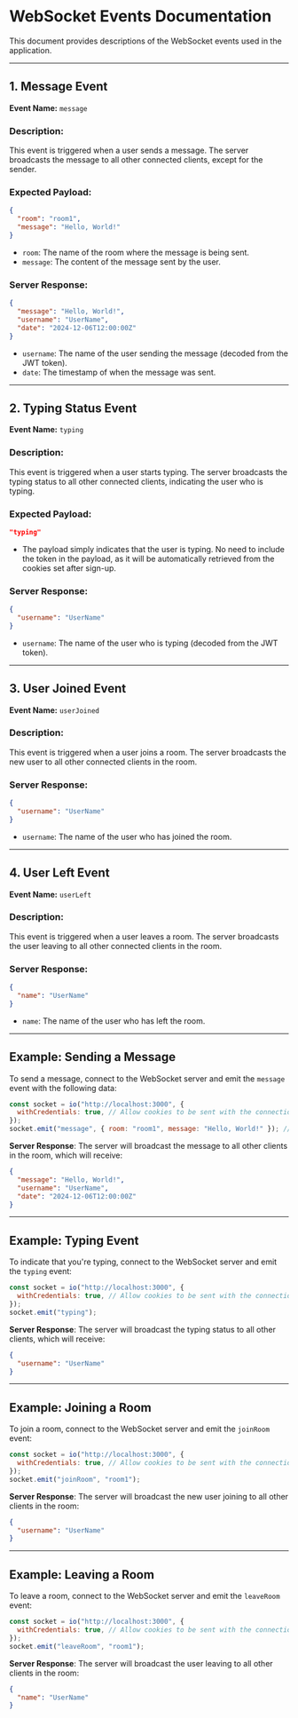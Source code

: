# WebSocket Events Documentation

This document provides descriptions of the WebSocket events used in the application.

---

## 1. **Message Event**

**Event Name:** `message`

### Description:

This event is triggered when a user sends a message. The server broadcasts the message to all other connected clients, except for the sender.

### Expected Payload:

```json
{
  "room": "room1",
  "message": "Hello, World!"
}
```

- `room`: The name of the room where the message is being sent.
- `message`: The content of the message sent by the user.

### Server Response:

```json
{
  "message": "Hello, World!",
  "username": "UserName",
  "date": "2024-12-06T12:00:00Z"
}
```

- `username`: The name of the user sending the message (decoded from the JWT token).
- `date`: The timestamp of when the message was sent.

---

## 2. **Typing Status Event**

**Event Name:** `typing`

### Description:

This event is triggered when a user starts typing. The server broadcasts the typing status to all other connected clients, indicating the user who is typing.

### Expected Payload:

```json
"typing"
```

- The payload simply indicates that the user is typing. No need to include the token in the payload, as it will be automatically retrieved from the cookies set after sign-up.

### Server Response:

```json
{
  "username": "UserName"
}
```

- `username`: The name of the user who is typing (decoded from the JWT token).

---

## 3. **User Joined Event**

**Event Name:** `userJoined`

### Description:

This event is triggered when a user joins a room. The server broadcasts the new user to all other connected clients in the room.

### Server Response:

```json
{
  "username": "UserName"
}
```

- `username`: The name of the user who has joined the room.

---

## 4. **User Left Event**

**Event Name:** `userLeft`

### Description:

This event is triggered when a user leaves a room. The server broadcasts the user leaving to all other connected clients in the room.

### Server Response:

```json
{
  "name": "UserName"
}
```

- `name`: The name of the user who has left the room.

---

## Example: Sending a Message

To send a message, connect to the WebSocket server and emit the `message` event with the following data:

```js
const socket = io("http://localhost:3000", {
  withCredentials: true, // Allow cookies to be sent with the connection
});
socket.emit("message", { room: "room1", message: "Hello, World!" }); // Only message and room name are needed
```

**Server Response**:
The server will broadcast the message to all other clients in the room, which will receive:

```json
{
  "message": "Hello, World!",
  "username": "UserName",
  "date": "2024-12-06T12:00:00Z"
}
```

---

## Example: Typing Event

To indicate that you're typing, connect to the WebSocket server and emit the `typing` event:

```js
const socket = io("http://localhost:3000", {
  withCredentials: true, // Allow cookies to be sent with the connection
});
socket.emit("typing");
```

**Server Response**:
The server will broadcast the typing status to all other clients, which will receive:

```json
{
  "username": "UserName"
}
```

---

## Example: Joining a Room

To join a room, connect to the WebSocket server and emit the `joinRoom` event:

```js
const socket = io("http://localhost:3000", {
  withCredentials: true, // Allow cookies to be sent with the connection
});
socket.emit("joinRoom", "room1");
```

**Server Response**:
The server will broadcast the new user joining to all other clients in the room:

```json
{
  "username": "UserName"
}
```

---

## Example: Leaving a Room

To leave a room, connect to the WebSocket server and emit the `leaveRoom` event:

```js
const socket = io("http://localhost:3000", {
  withCredentials: true, // Allow cookies to be sent with the connection
});
socket.emit("leaveRoom", "room1");
```

**Server Response**:
The server will broadcast the user leaving to all other clients in the room:

```json
{
  "name": "UserName"
}
```
